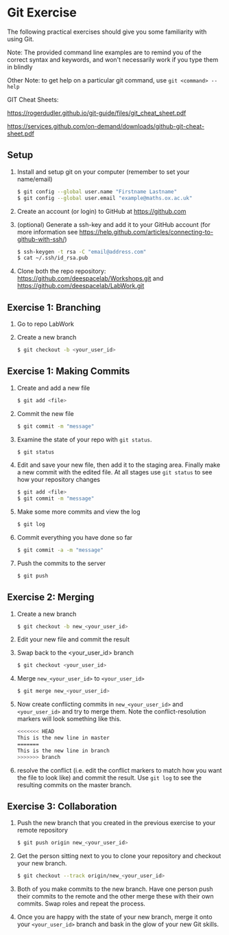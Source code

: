 # Git Exercise

The following practical exercises should give you some familiarity with using 
Git. 

Note: The provided command line examples are to remind you of the correct syntax 
and keywords, and won't necessarily work if you type them in blindly

Other Note: to get help on a particular git command, use `git <command> --help`
 
GIT Cheat Sheets:  

https://rogerdudler.github.io/git-guide/files/git_cheat_sheet.pdf

https://services.github.com/on-demand/downloads/github-git-cheat-sheet.pdf


## Setup
1. Install and setup git on your computer (remember to set your name/email)

    ~~~bash
    $ git config --global user.name "Firstname Lastname"
    $ git config --global user.email "example@maths.ox.ac.uk"
    ~~~

2. Create an account (or login) to GitHub at <https://github.com> 
3. (optional) Generate a ssh-key and add it to your GitHub account (for more 
   information see 
   <https://help.github.com/articles/connecting-to-github-with-ssh/>)

    ~~~bash
    $ ssh-keygen -t rsa -C "email@address.com"
    $ cat ~/.ssh/id_rsa.pub
    ~~~

4. Clone both the repo repository: https://github.com/deespacelab/Workshops.git and https://github.com/deespacelab/LabWork.git

## Exercise 1: Branching

1. Go to repo LabWork

2. Create a new branch 

    ~~~bash
    $ git checkout -b <your_user_id>
    ~~~

## Exercise 1: Making Commits

1. Create and add a new file

    ~~~bash
    $ git add <file>
    ~~~

2. Commit the new file

    ~~~bash
    $ git commit -m "message"
    ~~~

3. Examine the state of your repo with `git status`. 

    ~~~bash
    $ git status
    ~~~

4. Edit and save your new file, then add it to the staging area. Finally make a 
   new commit with the edited file. At all stages use `git status` to see how 
   your repository changes

    ~~~bash
    $ git add <file>
    $ git commit -m "message"
    ~~~

5. Make some more commits and view the log

    ~~~bash
    $ git log 
    ~~~

6. Commit everything you have done so far

    ~~~bash
    $ git commit -a -m "message"
    ~~~

7. Push the commits to the server

    ~~~bash
    $ git push
    ~~~

## Exercise 2: Merging

1. Create a new branch 

    ~~~bash
    $ git checkout -b new_<your_user_id>
    ~~~

2. Edit your new file and commit the result
3. Swap back to the <your_user_id> branch

    ~~~bash
    $ git checkout <your_user_id>
    ~~~

4. Merge `new_<your_user_id>` to `<your_user_id>`

    ~~~bash
    $ git merge new_<your_user_id>
    ~~~

5. Now create conflicting commits in `new_<your_user_id>` and `<your_user_id>` and try to merge 
   them. Note the conflict-resolution markers will look something like this.

    ~~~~~~bash
    <<<<<<< HEAD
    This is the new line in master
    =======
    This is the new line in branch
    >>>>>>> branch
    ~~~~~~

6. resolve the conflict (i.e. edit the conflict markers to match how you want 
   the file to look like) and commit the result. Use `git log` to see the 
   resulting commits on the master branch.

<!--
7. Create some more commits to both `new_<your_user_id>` and `<your_user_id>` and rebase 
   `new_<your_user_id>` onto `<your_user_id>`. Remember that unlike the merge you did 
   previously, your HEAD should be on the branch you are rebasing (i.e 
   `new_branch`).

    ~~~bash
    $ git rebase <your_user_id>
    ~~~

8. Look at the state of your new branch using `git log`, you should see the new 
   commits from `master`. If you like you can now merge `new_<your_user_id>` to `<your_user_id>` 
   (this should be a fast-forward merge)
   -->

## Exercise 3: Collaboration

1. Push the new branch that you created in the previous exercise to your remote 
   repository

    ~~~bash
    $ git push origin new_<your_user_id>
    ~~~

2. Get the person sitting next to you to clone your repository and checkout your 
   new branch. 

    ~~~bash
    $ git checkout --track origin/new_<your_user_id>
    ~~~

3. Both of you make commits to the new branch. Have one person push their 
   commits to the remote and the other merge these with their own commits. Swap 
   roles and repeat the process. 

4. Once you are happy with the state of your new branch, merge it onto your 
   `<your_user_id>` branch and bask in the glow of your new Git skills.

